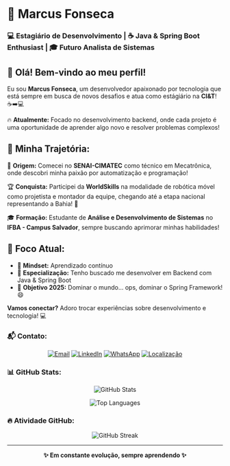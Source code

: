 # 🚀 Marcus Fonseca

### 💻 Estagiário de Desenvolvimento | ☕ Java & Spring Boot Enthusiast | 🎓 Futuro Analista de Sistemas

## 👋 Olá! Bem-vindo ao meu perfil! 

Eu sou **Marcus Fonseca**, um desenvolvedor apaixonado por tecnologia que está sempre em busca de novos desafios e atua como estágiário na **CI&T**! ☕➡️💻

🔥 **Atualmente:** Focado no desenvolvimento backend, onde cada projeto é uma oportunidade de aprender algo novo e resolver problemas complexos!

## 🎯 Minha Trajetória:

🤖 **Origem:** Comecei no **SENAI-CIMATEC** como técnico em Mecatrônica, onde descobri minha paixão por automatização e programação!

🏆 **Conquista:** Participei da **WorldSkills** na modalidade de robótica móvel como projetista e montador da equipe, chegando até a etapa nacional representando a Bahia! 💪

🎓 **Formação:** Estudante de **Análise e Desenvolvimento de Sistemas** no **IFBA - Campus Salvador**, sempre buscando aprimorar minhas habilidades!

## 💼 Foco Atual:
- 🧠 **Mindset:** Aprendizado contínuo
- 🎨 **Especialização:** Tenho buscado me desenvolver em Backend com Java & Spring Boot
- 🌟 **Objetivo 2025:** Dominar o mundo... ops, dominar o Spring Framework! 😄

**Vamos conectar?** Adoro trocar experiências sobre desenvolvimento e tecnologia! 💻

### 📬 Contato:

<div align="center">

[![Email](https://img.shields.io/badge/%20Email-mv070900%40gmail.com-red?style=for-the-badge&logo=gmail&logoColor=white)](mailto:mv070900@gmail.com)
[![LinkedIn](https://img.shields.io/badge/%20LinkedIn-Marcus%20Fonseca-blue?style=for-the-badge&logo=linkedin&logoColor=white)](https://www.linkedin.com/in/marcus~fonseca)
[![WhatsApp](https://img.shields.io/badge/%20WhatsApp-(71)%2099253--9993-green?style=for-the-badge&logo=whatsapp&logoColor=white)](https://wa.me/5571992539993)
[![Localização](https://img.shields.io/badge/%20Salvador-Bahia-orange?style=for-the-badge&logo=googlemaps&logoColor=white)](https://maps.google.com/?q=Salvador,BA)

</div>

### 📊 GitHub Stats:

<div align="center">

![GitHub Stats](https://github-readme-stats.vercel.app/api?username=mFonseca00&show_icons=true&theme=tokyonight&include_all_commits=true&count_private=true)

![Top Languages](https://github-readme-stats.vercel.app/api/top-langs/?username=mFonseca00&layout=compact&theme=tokyonight)

</div>

### 🔥 Atividade GitHub:

<div align="center">

![GitHub Streak](https://github-readme-streak-stats.herokuapp.com/?user=mFonseca00&theme=dark)

</div>

---

<div align="center">

**✨ Em constante evolução, sempre aprendendo ✨**

</div>
